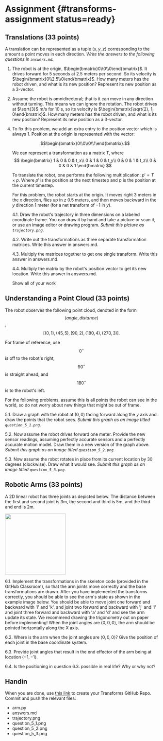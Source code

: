 # Assignment {#transforms-assignment status=ready}

## Translations (33 points)

A translation can be represented as a tuple $\langle x, y, z\rangle$ corresponding to the
amount a point moves in each direction. *Write the answers to the following
questions in `answers.md`.*

1. The robot is at the origin,
   $\begin{bmatrix}0\\0\\0\end{bmatrix}$. It drives forward for 5
   seconds at 2.5 meters per second. So its velocity is
   $\begin{bmatrix}0\\2.5\\0\end{bmatrix}$. How many meters has the
   robot driven, and what is its new position? Represent its new position
   as a 3-vector.

2. Assume the robot is omnidirectoral; that is it can move in any
   direction without turning.  This means we can ignore the rotation.
   The robot drives at $\sqrt{3}$ m/s for 10 s, so its velocity is
   $\begin{bmatrix}\sqrt{2}, 1, 0\end{bmatrix}$. How many meters has
   the robot driven, and what is its new position? Represent its new
   position as a 3-vector.

<!--
3. To represent translation in a transformation matrix, we add $1$ to
   the vector representing the robots position: $\langle x, y, z, 1\rangle$. To see
   why this is necessary, consider multiplying a $3\times3$ matrix $T$
   by a the vector $\langle 0, 0, 0\rangle$. Formally:
   $$
   \begin{align} T \times
   \begin{bmatrix}0\\0\\0\\ \end{bmatrix}\end{align}
   $$
   What is the result? Is it possible to represent a translation in a
   $3\times3$ matrix? If so, provide an example. If not, explain why
   not.
-->

4. To fix this problem, we add an extra entry to the position vector which is
   always $1$. Position at the origin is represented with the vector:

   $$\begin{bmatrix}0\\0\\0\\1\end{bmatrix}.$$

   We can represent a transformation as a matrix $T$, where
   $$
   \begin{bmatrix}
   1 & 0 & 0 & t_x\\
   0 & 1 & 0 & t_y\\
   0 & 0 & 1 & t_z\\
   0 & 0 & 0 & 1
   \end{bmatrix}
   $$

   To translate the robot, one performs the following multiplication:
   $p'= T \times p$. Where $p'$ is the position at the next timestep and $p$ is
   the position at the current timestep.

   For this problem, the robot starts at the origin. It moves right $3$ meters
   in the $x$ direction, flies up in $z$ $0.5$ meters, and then moves backward
   in the $y$ direction $1$ meter (for a net transform of $-1$ in $y$).

   4.1. Draw the robot's trajectory in three dimensions on a labeled
   coordinate frame.  You can draw it by hand and take a picture or
   scan it, or use an image editor or drawing program.  *Submit this
   picture as `trajectory.png`.*

   4.2. Write out the transformations as three separate transformation
   matrices.  Write this answer in answers.md.

   4.3. Multiply the matrices together to get one single
   transform. Write this answer in answers.md.

   4.4. Multiply the matrix by the robot's position vector to get its
   new location. Write this answer in answers.md.

   Show all of your work

## Understanding a Point Cloud (33 points)

The robot observes the following point cloud, denoted in the form $$\langle angle,
distance\rangle$$:
$$
[(0, 1), (45, 5), (90, 2), (180, 4), (270, 3)].
$$

For frame of reference, use $$0^{\circ}$$ is off to the robot's
right, $$90^{\circ}$$ is straight ahead, and $$180^{\circ}$$ is to the robot's
left.

For the following problems, assume this is all points the robot can see in the
world, so do not worry about new things that might be out of frame.

5.1. Draw a graph with the robot at $(0, 0)$ facing forward along the $y$ axis
     and draw the points that the robot sees. *Submit this graph as an image
     titled `question_5_1.png`.*

5.2. Now assume the robot drives forward one meter. Provide the new sensor
     readings, assuming perfectly accurate sensors and a perfectly accurate
     motion model. Draw them in a new version of the graph above. *Submit this
     graph as an image titled `question_5_2.png`.*

5.3. Now assume the robot rotates in place from its current location
     by 30 degrees (clockwise). Draw what it would see. *Submit this
     graph as an image titled `question_5_3.png`.*

## Robotic Arms (33 points)

A 2D linear robot has three joints as depicted below. The distance between the
first and second joint is 3m, the second and third is 5m, and the third and end
is 2m.

<img src="arm_mpl.png" width="200"/>

6.1. Implement the transformations in the skeleton code (provided in
   the GitHub Classroom), so that the arm joints move correctly and
   the base transformations are drawn. After you have implemented the
   transforms correctly, you should be able to see the arm's state as
   shown in the example image below. You should be able to move joint
   one forward and backward with 'i' and 'k', and joint two forward
   and backward with 'j' and 'l' and joint three forward and backward
   with 'a' and 'd' and see the arm update its state. We recommend
   drawing the trigonometry out on paper before implementing! When the
   joint angles are $\langle 0, 0, 0\rangle$, the arm should be pointed
   horizontally along the X axis.

6.2. Where is the arm when the joint angles are $\langle 0, 0, 0\rangle$? Give the position of
   each joint in the base coordinate system.

6.3. Provide joint angles that result in the end effector of the arm being at
   location $\langle -1, -1\rangle$.

6.4. Is the positioning in question 6.3. possible in real life? Why or why not?

## Handin

When you are done, use [this link](https://classroom.github.com/a/yuBI1j7n) to create your Transforms GitHub Repo.
Commit and push the relevant files:

- arm.py
- answers.md
- trajectory.png
- question_5_1.png
- question_5_2.png
- question_5_3.png
